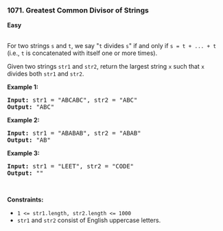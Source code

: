 ### 1071. Greatest Common Divisor of Strings
**Easy**
<br />
<br />

For two strings `s` and `t`, we say "`t` divides `s`" if and only if `s = t + ... + t` (i.e., `t` is concatenated with itself one or more times).

Given two strings `str1` and `str2`, return the largest string `x` such that `x` divides both `str1` and `str2`.
<br />

**Example 1:**

<pre>
<b>Input:</b> str1 = "ABCABC", str2 = "ABC"
<b>Output:</b> "ABC"
</pre>

**Example 2:**

<pre>
<b>Input:</b> str1 = "ABABAB", str2 = "ABAB"
<b>Output:</b> "AB"
</pre>

**Example 3:**

<pre>
<b>Input:</b> str1 = "LEET", str2 = "CODE"
<b>Output:</b> ""
</pre>
<br />

**Constraints:**

- `1 <= str1.length, str2.length <= 1000`
- `str1` and `str2` consist of English uppercase letters.